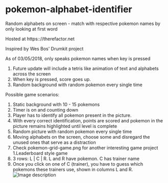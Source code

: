 # pokemon-alphabet-identifier
Random alphabets on screen - match with respective pokemon names by only looking at first word

Hosted at https:://therefactor.net

Inspired by Wes Bos' Drumkit project

As of 03/05/2018, only speaks pokemon names when key is pressed

1. Future update will include a tetris like animation of text and alphabets across the screen
2. When key is pressed, score goes up.
3. Random background with random pokemon every single time

Possible game scenarios:
1. Static background with 10 - 15 pokemons
  1. Timer is on and counting down
  2. Player has to identify all pokemon present in the picture.
  3. With every correct identification, points are scored and pokemon in the picture remains highlighted until level is complete
  4. Random picture with random pokemon every single time
  5. Moving alphabets on the screen, choose some and disregard the unused ones that serve as a distraction
2. Check pokemon-grid-game.png for another interesting game project
  1.Leaderboard style game
  2. 3 rows: L | C | R. L and R have pokemon. C has trainer name
  3. Once you click on one of C (trainer), you have to guess which pokemons these trainers use, shown in columns L and R.
![Image description](link-to-image)


